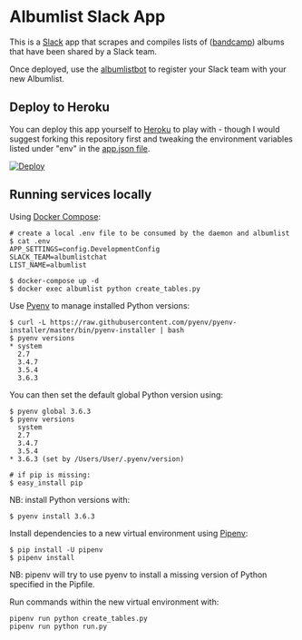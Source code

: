 # Albumlist Slack App

This is a [Slack](https://slack.com/) app that scrapes and compiles lists of ([bandcamp](https://www.bandcamp.com)) albums that have been shared by a Slack team.

Once deployed, use the [albumlistbot](https://slack.com/oauth/authorize?client_id=10066701634.66761250224&scope=commands,links:read,chat:write:bot,channels:history) to register your Slack team with your new Albumlist.

## Deploy to Heroku

You can deploy this app yourself to [Heroku](https://heroku.com/) to play with - though I would suggest forking this repository first and tweaking the environment variables listed under "env" in the [app.json file](https://github.com/Ogreman/albumlist/blob/master/app.json).

[![Deploy](https://www.herokucdn.com/deploy/button.png)](https://heroku.com/deploy)

## Running services locally

Using [Docker Compose](https://docs.docker.com/compose/install/):

```
# create a local .env file to be consumed by the daemon and albumlist
$ cat .env
APP_SETTINGS=config.DevelopmentConfig 
SLACK_TEAM=albumlistchat
LIST_NAME=albumlist

$ docker-compose up -d
$ docker exec albumlist python create_tables.py
```

Use [Pyenv](https://github.com/pyenv/pyenv) to manage installed Python versions:

```
$ curl -L https://raw.githubusercontent.com/pyenv/pyenv-installer/master/bin/pyenv-installer | bash
$ pyenv versions
* system
  2.7
  3.4.7
  3.5.4
  3.6.3
```

You can then set the default global Python version using:
```
$ pyenv global 3.6.3
$ pyenv versions
  system
  2.7
  3.4.7
  3.5.4
* 3.6.3 (set by /Users/User/.pyenv/version)

# if pip is missing:
$ easy_install pip
```

NB: install Python versions with:
```
$ pyenv install 3.6.3
```

Install dependencies to a new virtual environment using [Pipenv](https://docs.pipenv.org/):

```
$ pip install -U pipenv
$ pipenv install
```

NB: pipenv will try to use pyenv to install a missing version of Python specified in the Pipfile.

Run commands within the new virtual environment with:
```
pipenv run python create_tables.py
pipenv run python run.py
```
